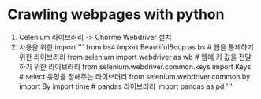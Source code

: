 # Crawling webpages with python

  1. Celenium 라이브러리 -> Chorme Webdriver 설치
  2. 사용을 위한 import
'''
    from bs4 import BeautifulSoup as bs
    # 웹을 통제하기 위한 라이브러리
    from selenium import webdriver as wb
    # 웹에 키 값을 전달하기 위한 라이브러리
    from selenium.webdriver.common.keys import Keys
    # select 유형을 정해주는 라이브러리
    from selenium.webdriver.common.by import By
    import time
    # pandas 라이브러리
    import pandas as pd
'''
